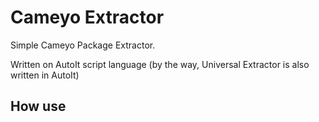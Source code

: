 # Cameyo Extractor

Simple Cameyo Package Extractor.

Written on AutoIt script language (by the way, Universal Extractor is also written in AutoIt)

## How use
